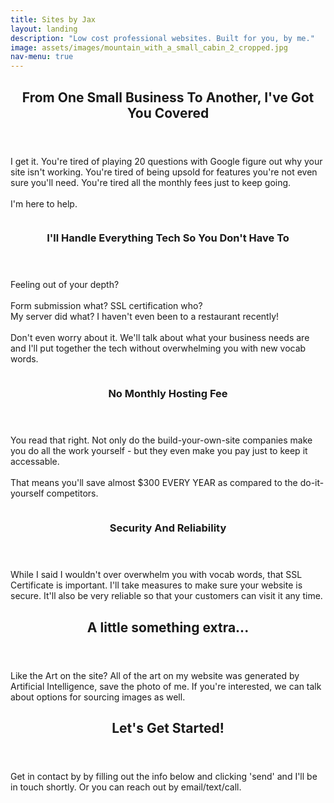 ```yaml
---
title: Sites by Jax
layout: landing
description: "Low cost professional websites. Built for you, by me."
image: assets/images/mountain_with_a_small_cabin_2_cropped.jpg
nav-menu: true
---
```


<!-- Main -->
<div id="main">

<!-- One -->
<section id="one">
	<div class="inner">
		<header class="major">
			<h2>From One Small Business To Another, I've Got You Covered</h2>
		</header>
		<p>I get it. You're tired of playing 20 questions with Google figure out why your site isn't working. You're tired of being upsold for features you're not even sure you'll need. You're tired all the monthly fees just to keep going. <br><br>I'm here to help.</p>
	</div>
</section>

<!-- Two -->
<section id="two" class="spotlights">
	<section>
		<img src="{% link assets/images/businessman_hiking_in_the_woods.jpg %}" alt="" data-position="center center" />
		<div class="content">
			<div class="inner">
				<header class="major">
					<h3>I'll Handle Everything Tech So You Don't Have To</h3>
				</header>
				<p>Feeling out of your depth?<br><br>
				Form submission what? SSL certification who? <br>
				My server did what? I haven't even been to a restaurant recently!<br><br>
				Don't even worry about it. We'll talk about what your business needs are and I'll put together the tech without overwhelming you with new vocab words.</p>
				<!-- <ul class="actions">
					<li><a href="generic.html" class="button">Learn more</a></li>
				</ul> -->
			</div>
		</div>
	</section>
	<section>
		<img src="{% link assets/images/stack_of_gold_coins.jpg %}" alt="" data-position="top center" />
		<div class="content">
			<div class="inner">
				<header class="major">
					<h3>No Monthly Hosting Fee</h3>
				</header>
				<p>You read that right. Not only do the build-your-own-site companies make you do all the work yourself - but they even make you pay just to keep it accessable.
				<br><br>That means you'll save almost $300 EVERY YEAR as compared to the do-it-yourself competitors.</p>
				<!-- <ul class="actions">
					<li><a href="generic.html" class="button">Learn more</a></li>
				</ul> -->
			</div>
		</div>
	</section>
	<section>
		<img src="{% link assets/images/A_brick_wall.jpg %}" alt="" data-position="25% 25%" />
		<div class="content">
			<div class="inner">
				<header class="major">
					<h3>Security And Reliability</h3>
				</header>
				<p>While I said I wouldn't over overwhelm you with vocab words, that SSL Certificate is important. I'll take measures to make sure your website is secure. It'll also be very reliable so that your customers can visit it any time.</p>
			</div>
		</div>
	</section>
</section>

<!-- Three -->
<section id="three">
	<div class="inner">
		<header class="major">
			<h2>A little something extra...</h2>
		</header>
		<p>Like the Art on the site? All of the art on my website was generated by Artificial Intelligence, save the photo of me. If you're interested, we can talk about options for sourcing images as well.</p>
	</div>
</section>
<section id="three">
	<div class="inner">
		<header class="major">
			<h2>Let's Get Started!</h2>
		</header>
		<p>Get in contact by by filling out the info below and clicking 'send' and I'll be in touch shortly. Or you can reach out by email/text/call.</p>
	</div>
</section>

</div>
